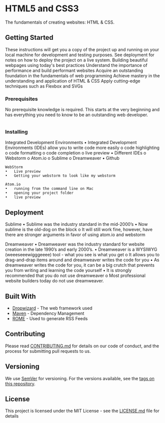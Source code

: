 # HTML5 and CSS3

The fundamentals of creating websites: HTML & CSS.

## Getting Started

These instructions will get you a copy of the project up and running on your local machine for development and testing purposes. See deployment for notes on how to deploy the project on a live system.
Building beautiful webpages using today's best practices
Understand the importance of performance and build performant websites
Acquire an outstanding foundation in the fundamentals of web programming
Achieve mastery in the understanding and application of HTML & CSS
Apply cutting-edge techniques such as Flexbox and SVGs

### Prerequisites

No prerequisite knowledge is required. This starts at the very beginning and has everything you need to know to be an outstanding web developer.
```
```

### Installing

Integrated Development Environments
•	Integrated Development Environments (IDEs) allow you to write code more easily
o	code highlighting
o	code formatting
o	code completion
o	live preview
•	Different IDEs
o	Webstorm
o	Atom.io
o	Sublime
o	Dreamweaver
•	Github

```
WebStorm
•	Live preview
•	Getting your webstorm to look like my webstorm
```
```
Atom.io
•	running from the command line on Mac
•	opening your project folder
•	live preview

```


## Deployment

Sublime
•	Sublime was the industry standard in the mid-2000’s
•	Now sublime is the old-dog on the block
o	It will still work fine, however, have there are stronger arguments in favor of using atom.io and webstorm

Dreamweaver
•	Dreamweaver was the industry standard for website creation in the late 1990’s and early 2000’s.
•	Dreamweaver is a WYSIWYG (weeeseeewigggeeee) tool - what you see is what you get
o	It allows you to drag-and-drap items around and dreamweaver writes the code for you
•	As dreamweaver writes the code for you, it can be a big crutch that prevents you from writing and learning the code yourself
•	It is strongly recommended that you do not use dreamweaver
o	Most professional website builders today do not use dreamweaver.

## Built With

* [Dropwizard](http://www.dropwizard.io/1.0.2/docs/) - The web framework used
* [Maven](https://maven.apache.org/) - Dependency Management
* [ROME](https://rometools.github.io/rome/) - Used to generate RSS Feeds

## Contributing

Please read [CONTRIBUTING.md](https://gist.github.com/PurpleBooth/b24679402957c63ec426) for details on our code of conduct, and the process for submitting pull requests to us.

## Versioning

We use [SemVer](http://semver.org/) for versioning. For the versions available, see the [tags on this repository](https://github.com/your/project/tags). 


## License

This project is licensed under the MIT License - see the [LICENSE.md](LICENSE.md) file for details

